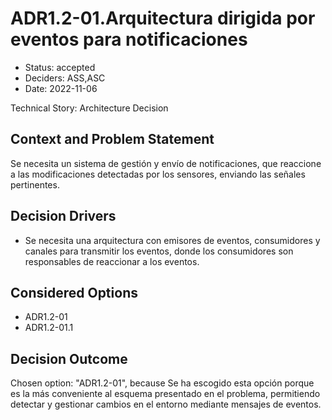 # ADR1.2-01.Arquitectura dirigida por eventos para notificaciones

* Status: accepted
* Deciders: ASS,ASC
* Date: 2022-11-06

Technical Story: Architecture Decision

## Context and Problem Statement

Se necesita un sistema de gestión y envío de notificaciones, que reaccione a las modificaciones detectadas por los sensores, enviando las señales pertinentes.

## Decision Drivers

* Se necesita una arquitectura con emisores de eventos, consumidores y canales para transmitir los eventos, donde los consumidores son responsables de reaccionar a los eventos.

## Considered Options

* ADR1.2-01
* ADR1.2-01.1

## Decision Outcome

Chosen option: "ADR1.2-01", because Se ha escogido esta opción porque es la más conveniente al esquema presentado en el problema, permitiendo detectar y gestionar cambios en el entorno mediante mensajes de eventos.
